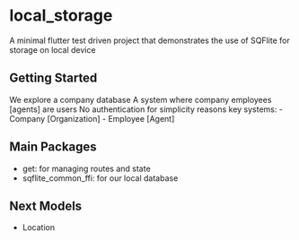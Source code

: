 # local_storage

A minimal flutter test driven project that demonstrates the use of SQFlite for storage on local device

## Getting Started

We explore a company database
A system where company employees [agents] are users
No authentication for simplicity reasons
key systems:
    - Company [Organization]
    - Employee [Agent]

## Main Packages

- get: for managing routes and state
- sqflite_common_ffi: for our local database

## Next Models
- Location
